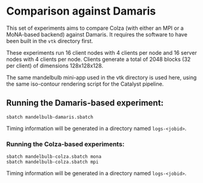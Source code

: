 # Comparison against Damaris

This set of experiments aims to compare Colza (with either an
MPI or a MoNA-based backend) against Damaris. It requires
the software to have been built in the `vtk` directory first.

These experiments run 16 client nodes with 4 clients per node
and 16 server nodes with 4 clients per node. Clients generate
a total of 2048 blocks (32 per client) of dimensions 128x128x128.

The same mandelbulb mini-app used in the vtk directory is used
here, using the same iso-contour rendering script for the
Catalyst pipeline.

## Running the Damaris-based experiment:

```
sbatch mandelbulb-damaris.sbatch
```

Timing information will be generated in a directory
named `logs-<jobid>`.

### Running the Colza-based experiments:

```
sbatch mandelbulb-colza.sbatch mona
sbatch mandelbulb-colza.sbatch mpi
```

Timing information will be generated in a directory
named `logs-<jobid>`.
